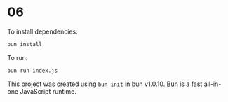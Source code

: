 # 06

To install dependencies:

```bash
bun install
```

To run:

```bash
bun run index.js
```

This project was created using `bun init` in bun v1.0.10. [Bun](https://bun.sh) is a fast all-in-one JavaScript runtime.
